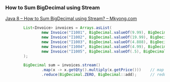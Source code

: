 ###  How to Sum BigDecimal using Stream


[Java 8 – How to Sum BigDecimal using Stream? – Mkyong.com](https://mkyong.com/java8/java-8-how-to-sum-bigdecimal-using-stream/ "Java 8 – How to Sum BigDecimal using Stream? – Mkyong.com")


 

```java
        List<Invoice> invoices = Arrays.asList(
                new Invoice("I1001", BigDecimal.valueOf(9.99), BigDecimal.valueOf(1)),
                new Invoice("I1002", BigDecimal.valueOf(19.99), BigDecimal.valueOf(1.5)),
                new Invoice("I1003", BigDecimal.valueOf(4.888), BigDecimal.valueOf(2)),
                new Invoice("I1004", BigDecimal.valueOf(4.99), BigDecimal.valueOf(5)),
                new Invoice("I1005", BigDecimal.valueOf(.5), BigDecimal.valueOf(2.3))
        );

        BigDecimal sum = invoices.stream()
                .map(x -> x.getQty().multiply(x.getPrice()))    // map
                .reduce(BigDecimal.ZERO, BigDecimal::add);      // reduce
```
